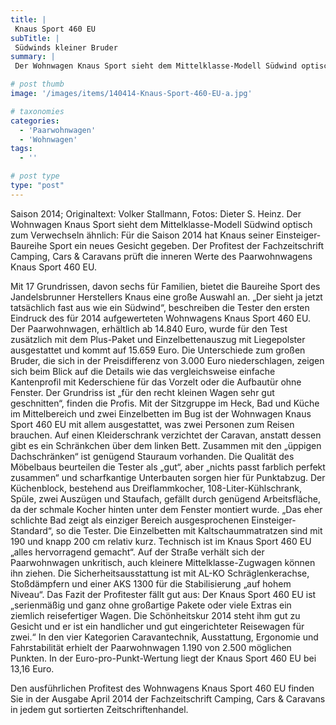 ```yaml
---
title: |
 Knaus Sport 460 EU
subTitle: |
 Südwinds kleiner Bruder
summary: |
 Der Wohnwagen Knaus Sport sieht dem Mittelklasse-Modell Südwind optisch zum Verwechseln ähnlich: Für die Saison 2014 hat Knaus seiner Einsteiger-Baureihe Sport ein neues Gesicht gegeben. Der Profitest der Fachzeitschrift Camping, Cars & Caravans prüft die inneren Werte des Paarwohnwagens Knaus Sport 460 EU.

# post thumb
image: '/images/items/140414-Knaus-Sport-460-EU-a.jpg'

# taxonomies
categories: 
  - 'Paarwohnwagen'
  - 'Wohnwagen'
tags:
  - ''

# post type
type: "post"
---
```


<!--[if gte mso 9]><xml> <w:WordDocument> <w:View>Normal</w:View> <w:Zoom>0</w:Zoom> <w:TrackMoves /> <w:TrackFormatting /> <w:HyphenationZone>21</w:HyphenationZone> <w:PunctuationKerning /> <w:ValidateAgainstSchemas /> <w:SaveIfXMLInvalid>false</w:SaveIfXMLInvalid> <w:IgnoreMixedContent>false</w:IgnoreMixedContent> <w:AlwaysShowPlaceholderText>false</w:AlwaysShowPlaceholderText> <w:DoNotPromoteQF /> <w:LidThemeOther>DE</w:LidThemeOther> <w:LidThemeAsian>X-NONE</w:LidThemeAsian> <w:LidThemeComplexScript>X-NONE</w:LidThemeComplexScript> <w:Compatibility> <w:BreakWrappedTables /> <w:SnapToGridInCell /> <w:WrapTextWithPunct /> <w:UseAsianBreakRules /> <w:DontGrowAutofit /> <w:SplitPgBreakAndParaMark /> <w:DontVertAlignCellWithSp /> <w:DontBreakConstrainedForcedTables /> <w:DontVertAlignInTxbx /> <w:Word11KerningPairs /> <w:CachedColBalance /> </w:Compatibility> <m:mathPr> <m:mathFont m:val="Cambria Math" /> <m:brkBin m:val="before" /> <m:brkBinSub m:val="--" /> <m:smallFrac m:val="off" /> <m:dispDef /> <m:lMargin m:val="0" /> <m:rMargin m:val="0" /> <m:defJc m:val="centerGroup" /> <m:wrapIndent m:val="1440" /> <m:intLim m:val="subSup" /> <m:naryLim m:val="undOvr" /> </m:mathPr></w:WordDocument> </xml><![endif]-->

<!--[if gte mso 10]> <style> /* Style Definitions */ table.MsoNormalTable {mso-style-name:"Normale Tabelle"; mso-tstyle-rowband-size:0; mso-tstyle-colband-size:0; mso-style-noshow:yes; mso-style-priority:99; mso-style-qformat:yes; mso-style-parent:""; mso-padding-alt:0cm 5.4pt 0cm 5.4pt; mso-para-margin-top:0cm; mso-para-margin-right:0cm; mso-para-margin-bottom:10.0pt; mso-para-margin-left:0cm; line-height:115%; mso-pagination:widow-orphan; font-size:11.0pt; font-family:"Calibri","sans-serif"; mso-ascii-font-family:Calibri; mso-ascii-theme-font:minor-latin; mso-fareast-font-family:"Times New Roman"; mso-fareast-theme-font:minor-fareast; mso-hansi-font-family:Calibri; mso-hansi-theme-font:minor-latin;} </style> <![endif]-->

Saison 2014; Originaltext: Volker Stallmann, Fotos: Dieter S. Heinz. Der Wohnwagen Knaus Sport sieht dem Mittelklasse-Modell Südwind optisch zum Verwechseln ähnlich: Für die Saison 2014 hat Knaus seiner Einsteiger-Baureihe Sport ein neues Gesicht gegeben. Der Profitest der Fachzeitschrift Camping, Cars & Caravans prüft die inneren Werte des Paarwohnwagens Knaus Sport 460 EU.

Mit 17 Grundrissen, davon sechs für Familien, bietet die Baureihe Sport des Jandelsbrunner Herstellers Knaus eine große Auswahl an. „Der sieht ja jetzt tatsächlich fast aus wie ein Südwind“, beschreiben die Tester den ersten Eindruck des für 2014 aufgewerteten Wohnwagens Knaus Sport 460 EU. Der Paarwohnwagen, erhältlich ab 14.840 Euro, wurde für den Test zusätzlich mit dem Plus-Paket und Einzelbettenauszug mit Liegepolster ausgestattet und kommt auf 15.659 Euro. Die Unterschiede zum großen Bruder, die sich in der Preisdifferenz von 3.000 Euro niederschlagen, zeigen sich beim Blick auf die Details wie das vergleichsweise einfache Kantenprofil mit Kederschiene für das Vorzelt oder die Aufbautür ohne Fenster. Der Grundriss ist „für den recht kleinen Wagen sehr gut geschnitten“, finden die Profis. Mit der Sitzgruppe im Heck, Bad und Küche im Mittelbereich und zwei Einzelbetten im Bug ist der Wohnwagen Knaus Sport 460 EU mit allem ausgestattet, was zwei Personen zum Reisen brauchen. Auf einen Kleiderschrank verzichtet der Caravan, anstatt dessen gibt es ein Schränkchen über dem linken Bett. Zusammen mit den „üppigen Dachschränken“ ist genügend Stauraum vorhanden. Die Qualität des Möbelbaus beurteilen die Tester als „gut“, aber „nichts passt farblich perfekt zusammen“ und scharfkantige Unterbauten sorgen hier für Punktabzug. Der Küchenblock, bestehend aus Dreiflammkocher, 108-Liter-Kühlschrank, Spüle, zwei Auszügen und Staufach, gefällt durch genügend Arbeitsfläche, da der schmale Kocher hinten unter dem Fenster montiert wurde. „Das eher schlichte Bad zeigt als einziger Bereich ausgesprochenen Einsteiger-Standard“, so die Tester. Die Einzelbetten mit Kaltschaummatratzen sind mit 190 und knapp 200 cm relativ kurz. Technisch ist im Knaus Sport 460 EU „alles hervorragend gemacht“. Auf der Straße verhält sich der Paarwohnwagen unkritisch, auch kleinere Mittelklasse-Zugwagen können ihn ziehen. Die Sicherheitsausstattung ist mit AL-KO Schräglenkerachse, Stoßdämpfern und einer AKS 1300 für die Stabilisierung „auf hohem Niveau“. Das Fazit der Profitester fällt gut aus: Der Knaus Sport 460 EU ist „serienmäßig und ganz ohne großartige Pakete oder viele Extras ein ziemlich reisefertiger Wagen. Die Schönheitskur 2014 steht ihm gut zu Gesicht und er ist ein handlicher und gut eingerichteter Reisewagen für zwei.“ In den vier Kategorien Caravantechnik, Ausstattung, Ergonomie und Fahrstabilität erhielt der Paarwohnwagen 1.190 von 2.500 möglichen Punkten. In der Euro-pro-Punkt-Wertung liegt der Knaus Sport 460 EU bei 13,16 Euro.

Den ausführlichen Profitest des Wohnwagens Knaus Sport 460 EU finden Sie in der Ausgabe April 2014 der Fachzeitschrift Camping, Cars & Caravans in jedem gut sortierten Zeitschriftenhandel.